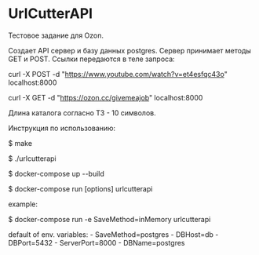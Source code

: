 # UrlCutterAPI

Тестовое задание для Ozon.

Создает API сервер и базу данных postgres.
Сервер принимает методы GET и POST. Ссылки передаются в теле запроса:

curl -X POST -d "https://www.youtube.com/watch?v=et4esfqc43o" localhost:8000

curl -X GET -d "https://ozon.cc/givemeajob" localhost:8000

Длина каталога согласно ТЗ - 10 символов.

Инструкция по использованию:

$ make

$ ./urlcutterapi

$ docker-compose up --build

$ docker-compose run [options] urlcutterapi

example:

$ docker-compose run -e SaveMethod=inMemory urlcutterapi

default of  env. variables:
  	- SaveMethod=postgres
  	- DBHost=db
  	- DBPort=5432
  	- ServerPort=8000
  	- DBName=postgres


